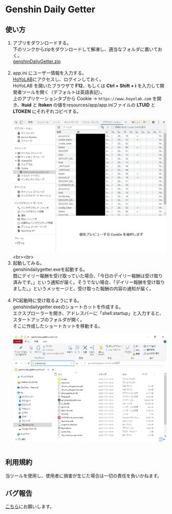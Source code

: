 # Genshin Daily Getter

## 使い方

1. アプリをダウンロードする。<br>
   下のリンクからzipをダウンロードして解凍し、適当なフォルダに置いておく。<br>
   [genshinDailyGetter.zip](https://drive.google.com/file/d/1EG7RTzwfFw8spS5PTP5Bt1YYhG6Voubf/view?usp=share_link)
   <br><br>
2. app.ini にユーザー情報を入力する。<br>
   [HoYoLAB](https://www.hoyolab.com/home)にアクセスし、ログインしておく。<br>
   HoYoLAB を開いたブラウザで **F12**、もしくは **Ctrl + Shift + i** を入力して開発者ツールを開く（デフォルトは英語表記）。<br>
   上のアプリケーションタブから Cookie -> `https://www.hoyolab.com` を開き、**ltuid** と **ltoken** の値をresources/app/app.iniファイルの **LTUID** と**LTOKEN** にそれぞれコピペする。<br><br>
   ![開発者ツール](./src/tutorial/3.png "Cookie -> https://www.hoyolab.com")<br><br>
3. 起動してみる。<br>
   genshindailygetter.exeを起動する。<br>
   既にデイリー報酬を受け取っていた場合、「今日のデイリー報酬は受け取り済みです。」という通知が届く。そうでない場合、「デイリー報酬を受け取りました。」というメッセージと、受け取った報酬の内容の通知が届く。<br><br>
4. PC起動時に受け取るようにする。<br>
   genshindailygetter.exeのショートカットを作成する。<br>
   エクスプローラーを開き、アドレスバーに「shell:startup」と入力すると、スタートアップのフォルダが開く。<br>
   そこに作成したショートカットを移動する。<br><br>
   ![shell:startup](./src/tutorial/4.png "shell:startup")
   <br><br>

## 利用規約

当ツールを使用し、使用者に損害が生じた場合は一切の責任を負いかねます。

## バグ報告

[こちら](https://github.com/Manju2367/genshinDailyGetter/issues)にお願いします。
